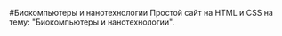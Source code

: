#Биокомпьютеры и нанотехнологии
Простой сайт на HTML и CSS на тему: "Биокомпьютеры и нанотехнологии".
